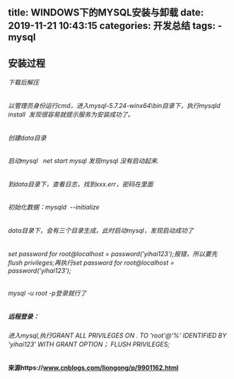 title: WINDOWS下的MYSQL安装与卸载
date: 2019-11-21 10:43:15
categories: 开发总结
tags: 
	- mysql
---
## 安装过程
###### 下载后解压
###### 以管理员身份运行cmd，进入mysql-5.7.24-winx64\bin目录下，执行mysqld install  发现很容易就提示服务为安装成功了。
###### 创建data目录

<!-- more -->

###### 启动mysql   net start mysql 发现mysql 没有启动起来.
###### 到data目录下，查看日志，找到xxx.err，密码在里面
###### 初始化数据：mysqld  --initialize
###### data目录下，会有三个目录生成，此时启动mysql，发现启动成功了
###### set password for root@localhost = password('yihai123');报错，所以要先flush privileges;再执行set password for root@localhost = password('yihai123');
###### mysql -u  root -p登录就行了
##### 远程登录：
###### 进入mysql,执行GRANT ALL PRIVILEGES ON *.* TO 'root'@'%' IDENTIFIED BY 'yihai123' WITH GRANT OPTION；     FLUSH PRIVILEGES;


#### 来源https://www.cnblogs.com/liongong/p/9901162.html